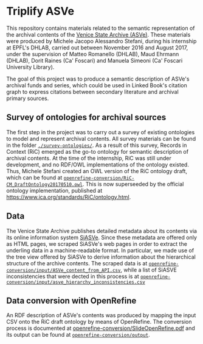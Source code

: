 # Triplify ASVe

This repository contains materials related to the semantic representation of the archival contents of the [Venice State Archive (ASVe)](http://www.archiviodistatovenezia.it/). These materials were produced by Michele Jacopo Alessandro Stefani, during his internship at EPFL's DHLAB, carried out between November 2016 and August 2017, under the supervision of Matteo Romanello (DHLAB), Maud Ehrmann (DHLAB), Dorit Raines (Ca' Foscari) and Manuela Simeoni (Ca' Foscari University Library).

The goal of this project was to produce a semantic description of ASVe's archival funds and series, which could be used in Linked Book's citation graph to express citations between secondary literature and archival primary sources.

## Survey of ontologies for archival sources

The first step in the project was to carry out a survey of existing ontologies to model and represent archival contents. All survey materials can be found in the folder [`./survey-ontologies/`](survey-ontologies/). As a result of this survey, Records in Context (RiC) emerged as the go-to ontology for semantic description of archival contents. At the time of the internship, RiC was still under development, and no RDF/OWL implementations of the ontology existed. Thus, Michele Stefani created an OWL version of the RiC ontology draft, which can be found at [`openrefine-conversion/RiC-CM_DraftOntology20170510.owl`](openrefine-conversion/RiC-CM_DraftOntology20170510.owl). This is now superseeded by the official ontology implementation, published at <https://www.ica.org/standards/RiC/ontology.html>.

## Data

The Venice State Archive publishes detailed metadata about its contents via its online information system [SiASVe](http://www.archiviodistatovenezia.it/siasve/cgi-bin/pagina.pl). Since these metadata are offered only as HTML pages, we scraped SiASVe's web pages in order to extract the underling data in a machine-readable format. In particular, we made use of the tree view offered by SiASVe to derive information about the hierarchical structure of the archive contents. The scraped data is at [`openrefine-conversion/input/ASVe_content_from_API.csv`](openrefine-conversion/input/ASVe_content_from_API.csv), while a list of SiASVE inconsistencies that were dected in this process is at [`openrefine-conversion/input/asve_hierarchy_inconsistencies.csv`](openrefine-conversion/input/asve_hierarchy_inconsistencies.csv)


## Data conversion with OpenRefine

An RDF description of ASVe's contents was produced by mapping the input CSV onto the RiC draft ontology by means of OpenRefine. The conversion process is documented at [openrefine-conversion/SlideOpenRefine.pdf](openrefine-conversion/SlideOpenRefine.pdf) and its output can be found at [`openrefine-conversion/output`](openrefine-conversion/output).

